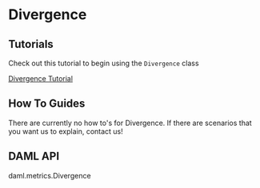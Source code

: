 # Divergence

## Tutorials

Check out this tutorial to begin using the `Divergence` class

[Divergence Tutorial](../../tutorials/notebooks/HPDivergenceTutorial.ipynb)

## How To Guides

There are currently no how to's for Divergence. If there are scenarios
that you want us to explain, contact us!

## DAML API

<div class="autoclass" members="" inherited-members="">

daml.metrics.Divergence

</div>
